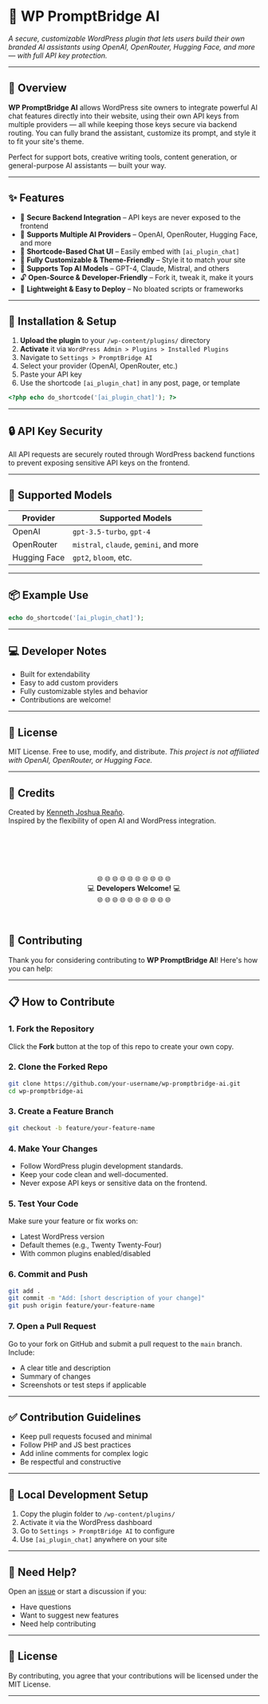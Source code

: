 
# 🚀 WP PromptBridge AI  
*A secure, customizable WordPress plugin that lets users build their own branded AI assistants using OpenAI, OpenRouter, Hugging Face, and more — with full API key protection.*

---

## 🧩 Overview  
**WP PromptBridge AI** allows WordPress site owners to integrate powerful AI chat features directly into their website, using their own API keys from multiple providers — all while keeping those keys secure via backend routing. You can fully brand the assistant, customize its prompt, and style it to fit your site's theme.

Perfect for support bots, creative writing tools, content generation, or general-purpose AI assistants — built your way.

---

## ✨ Features

- 🔐 **Secure Backend Integration** – API keys are never exposed to the frontend  
- 🔑 **Supports Multiple AI Providers** – OpenAI, OpenRouter, Hugging Face, and more  
- 💬 **Shortcode-Based Chat UI** – Easily embed with `[ai_plugin_chat]`  
- 🎨 **Fully Customizable & Theme-Friendly** – Style it to match your site  
- 🧠 **Supports Top AI Models** – GPT-4, Claude, Mistral, and others  
- 🔓 **Open-Source & Developer-Friendly** – Fork it, tweak it, make it yours  
- 🔧 **Lightweight & Easy to Deploy** – No bloated scripts or frameworks  

---

## 🔧 Installation & Setup

1. **Upload the plugin** to your `/wp-content/plugins/` directory  
2. **Activate** it via `WordPress Admin > Plugins > Installed Plugins`  
3. Navigate to `Settings > PromptBridge AI`  
4. Select your provider (OpenAI, OpenRouter, etc.)  
5. Paste your API key  
6. Use the shortcode `[ai_plugin_chat]` in any post, page, or template

```php
<?php echo do_shortcode('[ai_plugin_chat]'); ?>
````

---

## 🔒 API Key Security

All API requests are securely routed through WordPress backend functions to prevent exposing sensitive API keys on the frontend.

---

## 🤖 Supported Models

| Provider     | Supported Models                        |
| ------------ | --------------------------------------- |
| OpenAI       | `gpt-3.5-turbo`, `gpt-4`                |
| OpenRouter   | `mistral`, `claude`, `gemini`, and more |
| Hugging Face | `gpt2`, `bloom`, etc.                   |

---

## 📦 Example Use

```php
echo do_shortcode('[ai_plugin_chat]');
```

---

## 💻 Developer Notes

* Built for extendability
* Easy to add custom providers
* Fully customizable styles and behavior
* Contributions are welcome!

---

## 📄 License

MIT License.
Free to use, modify, and distribute.
*This project is not affiliated with OpenAI, OpenRouter, or Hugging Face.*

---


## 🙌 Credits

Created by [Kenneth Joshua Reaño](https://github.com/gioshwua).  
Inspired by the flexibility of open AI and WordPress integration.<br><br><br><br><br><br>



<div align="center">

🌐 🌐 🌐 🌐 🌐 🌐 🌐 🌐 🌐 🌐  
💻 **Developers Welcome!** 💻  
🌐 🌐 🌐 🌐 🌐 🌐 🌐 🌐 🌐 🌐  

</div>
<br>


## 🤝 Contributing


Thank you for considering contributing to **WP PromptBridge AI**! Here's how you can help:

---

## 📋 How to Contribute

### 1. **Fork the Repository**

Click the **Fork** button at the top of this repo to create your own copy.

### 2. **Clone the Forked Repo**

```bash
git clone https://github.com/your-username/wp-promptbridge-ai.git
cd wp-promptbridge-ai
```

### 3. **Create a Feature Branch**

```bash
git checkout -b feature/your-feature-name
```

### 4. **Make Your Changes**

* Follow WordPress plugin development standards.
* Keep your code clean and well-documented.
* Never expose API keys or sensitive data on the frontend.

### 5. **Test Your Code**

Make sure your feature or fix works on:

* Latest WordPress version
* Default themes (e.g., Twenty Twenty-Four)
* With common plugins enabled/disabled

### 6. **Commit and Push**

```bash
git add .
git commit -m "Add: [short description of your change]"
git push origin feature/your-feature-name
```

### 7. **Open a Pull Request**

Go to your fork on GitHub and submit a pull request to the `main` branch. Include:

* A clear title and description
* Summary of changes
* Screenshots or test steps if applicable

---

## ✅ Contribution Guidelines

* Keep pull requests focused and minimal
* Follow PHP and JS best practices
* Add inline comments for complex logic
* Be respectful and constructive

---

## 🧪 Local Development Setup

1. Copy the plugin folder to `/wp-content/plugins/`
2. Activate it via the WordPress dashboard
3. Go to `Settings > PromptBridge AI` to configure
4. Use `[ai_plugin_chat]` anywhere on your site

---

## 🙋 Need Help?

Open an [issue](https://github.com/yourgithub/wp-promptbridge-ai/issues) or start a discussion if you:

* Have questions
* Want to suggest new features
* Need help contributing

---

## 📜 License

By contributing, you agree that your contributions will be licensed under the MIT License.

---
